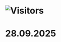 # ![Visitors](https://visitor-badge.laobi.icu/badge?page_id=dedal1982.hydra&left_color=%23000000&right_color=%23FF6600)

# 28.09.2025
